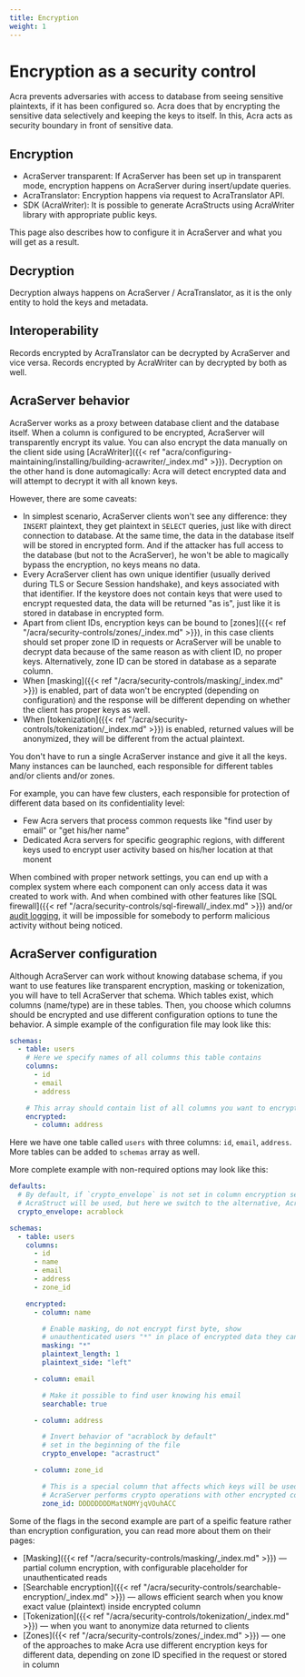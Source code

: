 ```yaml
---
title: Encryption
weight: 1
---
```


# Encryption as a security control

Acra prevents adversaries with access to database from seeing sensitive plaintexts, if it has been configured so.
Acra does that by encrypting the sensitive data selectively and keeping the keys to itself. In this, Acra acts as security boundary in front of sensitive data.

## Encryption

* AcraServer transparent: If AcraServer has been set up in transparent mode, encryption happens on AcraServer during insert/update queries.
* AcraTranslator: Encryption happens via request to AcraTranslator API.
* SDK (AcraWriter): It is possible to generate AcraStructs using AcraWriter library with appropriate public keys.

This page also describes how to configure it in AcraServer and what you will get as a result.

## Decryption

Decryption always happens on AcraServer / AcraTranslator, as it is the only entity to hold the keys and metadata.

## Interoperability 

Records encrypted by AcraTranslator can be decrypted by AcraServer and vice versa. Records encrypted by AcraWriter can by decrypted by both as well. 

## AcraServer behavior

AcraServer works as a proxy between database client and the database itself.
When a column is configured to be encrypted, AcraServer will transparently encrypt its value.
You can also encrypt the data manually on the client side using
[AcraWriter]({{< ref "acra/configuring-maintaining/installing/building-acrawriter/_index.md" >}}).
Decryption on the other hand is done automagically: Acra will detect encrypted data and will attempt
to decrypt it with all known keys.

However, there are some caveats:
* In simplest scenario, AcraServer clients won't see any difference: they `INSERT` plaintext,
  they get plaintext in `SELECT` queries, just like with direct connection to database.
  At the same time, the data in the database itself will be stored in encrypted form.
  And if the attacker has full access to the database (but not to the AcraServer),
  he won't be able to magically bypass the encryption, no keys means no data.
* Every AcraServer client has own unique identifier (usually derived during TLS or Secure Session handshake),
  and keys associated with that identifier.
  If the keystore does not contain keys that were used to encrypt requested data,
  the data will be returned "as is", just like it is stored in database in encrypted form.
* Apart from client IDs, encryption keys can be bound to [zones]({{< ref "/acra/security-controls/zones/_index.md" >}}),
  in this case clients should set proper zone ID in requests or AcraServer will be unable
  to decrypt data because of the same reason as with client ID, no proper keys.
  Alternatively, zone ID can be stored in database as a separate column.
* When [masking]({{< ref "/acra/security-controls/masking/_index.md" >}}) is enabled,
  part of data won't be encrypted (depending on configuration) and
  the response will be different depending on whether the client has proper keys as well.
* When [tokenization]({{< ref "/acra/security-controls/tokenization/_index.md" >}}) is enabled,
  returned values will be anonymized, they will be different from the actual plaintext.

You don't have to run a single AcraServer instance and give it all the keys.
Many instances can be launched, each responsible for different tables and/or clients and/or zones.

For example, you can have few clusters, each responsible for
protection of different data based on its confidentiality level:
* Few Acra servers that process common requests like "find user by email" or "get his/her name"
* Dedicated Acra servers for specific geographic regions, with different keys used to
  encrypt user activity based on his/her location at that monent

When combined with proper network settings, you can end up with a complex system
where each component can only access data it was created to work with.
And when combined with other features like
[SQL firewall]({{< ref "/acra/security-controls/sql-firewall/_index.md" >}}) and/or
[audit logging](/acra/audit-log-INVALID),
it will be impossible for somebody to perform malicious activity without being noticed.

## AcraServer configuration

Although AcraServer can work without knowing database schema,
if you want to use features like transparent encryption, masking or tokenization,
you will have to tell AcraServer that schema.
Which tables exist, which columns (name/type) are in these tables.
Then, you choose which columns should be encrypted and use different configuration options to tune the behavior.
A simple example of the configuration file may look like this:

<!-- Config struct lives in encryptor/config/encryptionSettings.go -->
```yaml
schemas:
  - table: users
    # Here we specify names of all columns this table contains
    columns:
      - id
      - email
      - address

    # This array should contain list of all columns you want to encrypt
    encrypted:
      - column: address
```

Here we have one table called `users` with three columns: `id`, `email`, `address`.
More tables can be added to `schemas` array as well.

More complete example with non-required options may look like this:
```yaml
defaults:
  # By default, if `crypto_envelope` is not set in column encryption settings,
  # AcraStruct will be used, but here we switch to the alternative, AcraBlock
  crypto_envelope: acrablock

schemas:
  - table: users
    columns:
      - id
      - name
      - email
      - address
      - zone_id

    encrypted:
      - column: name

        # Enable masking, do not encrypt first byte, show
        # unauthenticated users "*" in place of encrypted data they cannot access
        masking: "*"
        plaintext_length: 1
        plaintext_side: "left"

      - column: email

        # Make it possible to find user knowing his email
        searchable: true

      - column: address

        # Invert behavior of "acrablock by default"
        # set in the beginning of the file
        crypto_envelope: "acrastruct"

      - column: zone_id

        # This is a special column that affects which keys will be used when
        # AcraServer performs crypto operations with other encrypted columns
        zone_id: DDDDDDDDMatNOMYjqVOuhACC
```

Some of the flags in the second example are part of a speific feature
rather than encryption configuration, you can read more about them on their pages:
* [Masking]({{< ref "/acra/security-controls/masking/_index.md" >}}) —
  partial column encryption, with configurable placeholder for unauthenticated reads
* [Searchable encryption]({{< ref "/acra/security-controls/searchable-encryption/_index.md" >}}) —
  allows efficient search when you know exact value (plaintext) inside encrypted column
* [Tokenization]({{< ref "/acra/security-controls/tokenization/_index.md" >}}) —
  when you want to anonymize data returned to clients
* [Zones]({{< ref "/acra/security-controls/zones/_index.md" >}}) —
  one of the approaches to make Acra use different encryption keys for different data,
  depending on zone ID specified in the request or stored in column
